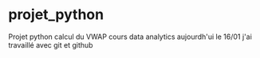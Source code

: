 # projet_python
Projet python calcul du VWAP cours data analytics
aujourdh'ui le 16/01 j'ai travaillé avec git et github
